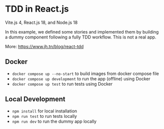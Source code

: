 # TDD in React.js

Vite.js 4, React.js 18, and Node.js 18

In this example, we defined some stories and implemented them by building a dummy component following a fully TDD workflow. This is not a real app.

More: https://www.jh.tn/blog/react-tdd

## Docker

- `docker compose up --no-start` to build images from docker compose file
- `docker compose up development` to run the app (offline) using Docker
- `docker compose up test` to run tests using Docker

## Local Development

- `npm install` for local installation
- `npm run test` to run tests locally
- `npm run dev` to run the dummy app locally
